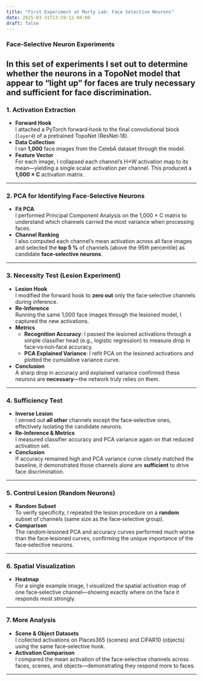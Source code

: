 ```yaml
---
title: "First Experiment at Murty Lab: Face Selective Neurons"
date: 2025-03-31T13:59:12-04:00
draft: false
---
```


### Face‑Selective Neuron Experiments

In this set of experiments I set out to determine whether the neurons in a TopoNet model that appear to “light up” for faces are truly **necessary** and **sufficient** for face discrimination. 
---

### 1. Activation Extraction  
- **Forward Hook**  
  I attached a PyTorch forward‑hook to the final convolutional block (`layer4`) of a pretrained TopoNet (ResNet‑18).  
- **Data Collection**  
  I ran **1,000** face images from the CelebA dataset through the model.  
- **Feature Vector**  
  For each image, I collapsed each channel’s H×W activation map to its mean—yielding a single scalar activation per channel. This produced a **1,000 × C** activation matrix.

---

### 2. PCA for Identifying Face‑Selective Neurons  
- **Fit PCA**  
  I performed Principal Component Analysis on the 1,000 × C matrix to understand which channels carried the most variance when processing faces.  
- **Channel Ranking**  
  I also computed each channel’s mean activation across all face images and selected the **top 5 %** of channels (above the 95th percentile) as candidate **face‑selective neurons**.

---

### 3. Necessity Test (Lesion Experiment)  
- **Lesion Hook**  
  I modified the forward hook to **zero out** only the face‑selective channels during inference.  
- **Re‑Inference**  
  Running the same 1,000 face images through the lesioned model, I captured the new activations.  
- **Metrics**  
  - **Recognition Accuracy**: I passed the lesioned activations through a simple classifier head (e.g., logistic regression) to measure drop in face‑vs‑non‑face accuracy.  
  - **PCA Explained Variance**: I refit PCA on the lesioned activations and plotted the cumulative variance curve.  
- **Conclusion**  
  A sharp drop in accuracy and explained variance confirmed these neurons are **necessary**—the network truly relies on them.

---

### 4. Sufficiency Test  
- **Inverse Lesion**  
  I zeroed out **all other** channels except the face‑selective ones, effectively isolating the candidate neurons.  
- **Re‑Inference & Metrics**  
  I measured classifier accuracy and PCA variance again on that reduced activation set.  
- **Conclusion**  
  If accuracy remained high and PCA variance curve closely matched the baseline, it demonstrated those channels alone are **sufficient** to drive face discrimination.

---

### 5. Control Lesion (Random Neurons)  
- **Random Subset**  
  To verify specificity, I repeated the lesion procedure on a **random** subset of channels (same size as the face‑selective group).  
- **Comparison**  
  The random‑lesioned PCA and accuracy curves performed much worse than the face‑lesioned curves, confirming the unique importance of the face‑selective neurons.

---

### 6. Spatial Visualization  
- **Heatmap**  
  For a single example image, I visualized the spatial activation map of one face‑selective channel—showing exactly where on the face it responds most strongly.

---

### 7. More Analysis
- **Scene & Object Datasets**  
  I collected activations on Places365 (scenes) and CIFAR10 (objects) using the same face‑selective hook.  
- **Activation Comparison**  
  I compared the mean activation of the face‑selective channels across faces, scenes, and objects—demonstrating they respond more to faces.

---

